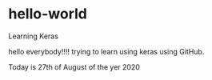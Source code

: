 # hello-world
Learning Keras


hello everybody!!!!
trying to learn using keras using GitHub. 

Today is 27th of August of the yer 2020
